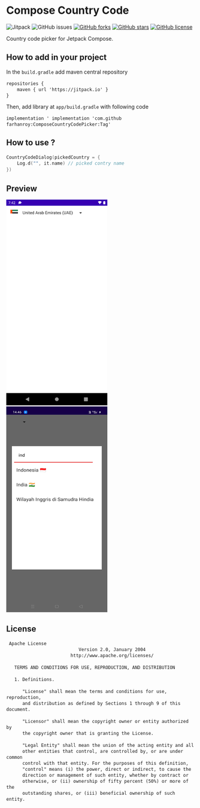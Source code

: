 # Compose Country Code 
![Jitpack](https://jitpack.io/v/farhanroy/ComposeCountryCodePicker.svg) ![GitHub issues](https://img.shields.io/github/issues/farhanroy/ComposeCountryCodePicker)  [![GitHub forks](https://img.shields.io/github/forks/farhanroy/ComposeCountryCodePicker)](https://github.com/hbb20/CountryCodePickerProject/network) [![GitHub stars](https://img.shields.io/github/stars/farhanroy/ComposeCountryCodePicker)](https://github.com/hbb20/CountryCodePickerProject/stargazers) [![GitHub license](https://img.shields.io/github/license/farhanroy/ComposeCountryCodePicker)](https://github.com/hbb20/CountryCodePickerProject/blob/master/License.txt) 
 
Country code picker for Jetpack Compose.

## How to add in your project
In the `build.gradle` add maven central repository
```
repositories {
    maven { url 'https://jitpack.io' }
}
```
Then, add library at `app/build.gradle` with following code
```groove
implementation ' implementation 'com.github farhanroy:ComposeCountryCodePicker:Tag'
```

## How to use ?

```kotlin
CountryCodeDialog(pickedCountry = { 
    Log.d("", it.name) // picked contry name
})

```

## Preview
<tr>
    <td>
        <img src="https://raw.githubusercontent.com/farhanroy/ComposeCountryCodePicker/main/art/1.png" width="270" height="550">
    </td>
    <td>
        <img src="https://raw.githubusercontent.com/farhanroy/ComposeCountryCodePicker/main/art/2.jpeg" width="270" height="550" >
    </td>
</tr>

## License
```
 Apache License
                           Version 2.0, January 2004
                        http://www.apache.org/licenses/

   TERMS AND CONDITIONS FOR USE, REPRODUCTION, AND DISTRIBUTION

   1. Definitions.

      "License" shall mean the terms and conditions for use, reproduction,
      and distribution as defined by Sections 1 through 9 of this document.

      "Licensor" shall mean the copyright owner or entity authorized by
      the copyright owner that is granting the License.

      "Legal Entity" shall mean the union of the acting entity and all
      other entities that control, are controlled by, or are under common
      control with that entity. For the purposes of this definition,
      "control" means (i) the power, direct or indirect, to cause the
      direction or management of such entity, whether by contract or
      otherwise, or (ii) ownership of fifty percent (50%) or more of the
      outstanding shares, or (iii) beneficial ownership of such entity.
```